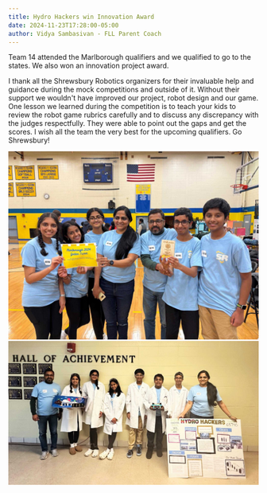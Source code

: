 ```yaml
---
title: Hydro Hackers win Innovation Award
date: 2024-11-23T17:28:00-05:00
author: Vidya Sambasivan - FLL Parent Coach
---
```

Team 14 attended the Marlborough qualifiers and we qualified to go to the states. We also won an innovation project award.

I thank all the Shrewsbury Robotics organizers for their invaluable help and guidance during the mock competitions and outside of it. Without their support we wouldn't have improved our project, robot design and our game. One lesson we learned during the competition is to teach your kids to review the robot game rubrics carefully and to discuss any discrepancy with the judges respectfully. They were able to point out the gaps and get the scores. I wish all the team the very best for the upcoming qualifiers. Go Shrewsbury!

![Shrewsbury _FIRST_ Lego League Team 14](team14-winner-photo.jpg)
![Shrewsbury _FIRST_ Lego League Team 14](team14-photo.jpg)